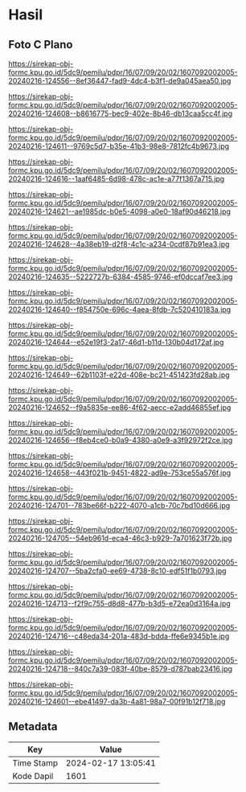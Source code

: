 # Hasil

## Foto C Plano

https://sirekap-obj-formc.kpu.go.id/5dc9/pemilu/pdpr/16/07/09/20/02/1607092002005-20240216-124556--8ef36447-fad9-4dc4-b3f1-de9a045aea50.jpg

https://sirekap-obj-formc.kpu.go.id/5dc9/pemilu/pdpr/16/07/09/20/02/1607092002005-20240216-124608--b8616775-bec9-402e-8b46-db13caa5cc4f.jpg

https://sirekap-obj-formc.kpu.go.id/5dc9/pemilu/pdpr/16/07/09/20/02/1607092002005-20240216-124611--9769c5d7-b35e-41b3-98e8-7812fc4b9673.jpg

https://sirekap-obj-formc.kpu.go.id/5dc9/pemilu/pdpr/16/07/09/20/02/1607092002005-20240216-124616--1aaf6485-6d98-478c-ac1e-a77f1367a715.jpg

https://sirekap-obj-formc.kpu.go.id/5dc9/pemilu/pdpr/16/07/09/20/02/1607092002005-20240216-124621--ae1985dc-b0e5-4098-a0e0-18af90d46218.jpg

https://sirekap-obj-formc.kpu.go.id/5dc9/pemilu/pdpr/16/07/09/20/02/1607092002005-20240216-124628--4a38eb19-d2f8-4c1c-a234-0cdf87b91ea3.jpg

https://sirekap-obj-formc.kpu.go.id/5dc9/pemilu/pdpr/16/07/09/20/02/1607092002005-20240216-124635--5222727b-6384-4585-9746-ef0dccaf7ee3.jpg

https://sirekap-obj-formc.kpu.go.id/5dc9/pemilu/pdpr/16/07/09/20/02/1607092002005-20240216-124640--f854750e-696c-4aea-8fdb-7c520410183a.jpg

https://sirekap-obj-formc.kpu.go.id/5dc9/pemilu/pdpr/16/07/09/20/02/1607092002005-20240216-124644--e52e19f3-2a17-46d1-b11d-130b04d172af.jpg

https://sirekap-obj-formc.kpu.go.id/5dc9/pemilu/pdpr/16/07/09/20/02/1607092002005-20240216-124649--62b1103f-e22d-408e-bc21-451423fd28ab.jpg

https://sirekap-obj-formc.kpu.go.id/5dc9/pemilu/pdpr/16/07/09/20/02/1607092002005-20240216-124652--f9a5835e-ee86-4f62-aecc-e2add46855ef.jpg

https://sirekap-obj-formc.kpu.go.id/5dc9/pemilu/pdpr/16/07/09/20/02/1607092002005-20240216-124656--f8eb4ce0-b0a9-4380-a0e9-a3f92972f2ce.jpg

https://sirekap-obj-formc.kpu.go.id/5dc9/pemilu/pdpr/16/07/09/20/02/1607092002005-20240216-124658--443f021b-9451-4822-ad9e-753ce55a576f.jpg

https://sirekap-obj-formc.kpu.go.id/5dc9/pemilu/pdpr/16/07/09/20/02/1607092002005-20240216-124701--783be66f-b222-4070-a1cb-70c7bd10d666.jpg

https://sirekap-obj-formc.kpu.go.id/5dc9/pemilu/pdpr/16/07/09/20/02/1607092002005-20240216-124705--54eb961d-eca4-46c3-b929-7a701623f72b.jpg

https://sirekap-obj-formc.kpu.go.id/5dc9/pemilu/pdpr/16/07/09/20/02/1607092002005-20240216-124707--5ba2cfa0-ee69-4738-8c10-edf51f1b0793.jpg

https://sirekap-obj-formc.kpu.go.id/5dc9/pemilu/pdpr/16/07/09/20/02/1607092002005-20240216-124713--f2f9c755-d8d8-477b-b3d5-e72ea0d3164a.jpg

https://sirekap-obj-formc.kpu.go.id/5dc9/pemilu/pdpr/16/07/09/20/02/1607092002005-20240216-124716--c48eda34-201a-483d-bdda-ffe6e9345b1e.jpg

https://sirekap-obj-formc.kpu.go.id/5dc9/pemilu/pdpr/16/07/09/20/02/1607092002005-20240216-124718--840c7a39-083f-40be-8579-d787bab23416.jpg

https://sirekap-obj-formc.kpu.go.id/5dc9/pemilu/pdpr/16/07/09/20/02/1607092002005-20240216-124601--ebe41497-da3b-4a81-98a7-00f91b12f718.jpg


## Metadata

| Key        | Value               |
| ---------- | ------------------- |
| Time Stamp | 2024-02-17 13:05:41 |
| Kode Dapil | 1601                |



